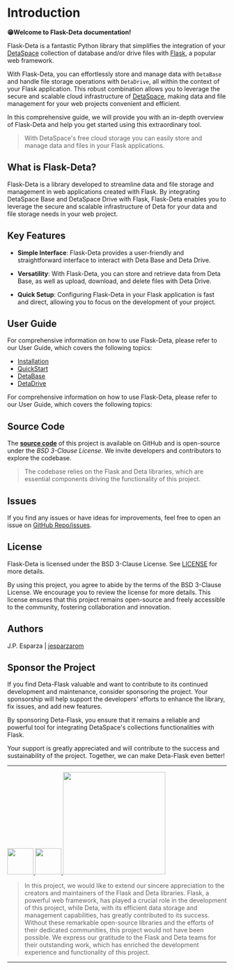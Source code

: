 # Introduction

**😁Welcome to Flask-Deta documentation!**

Flask-Deta is a fantastic Python library that simplifies the integration of your [DetaSpace](https://deta.space/) collection of database and/or drive files with [Flask](https://flask.palletsprojects.com/en/2.3.x/), a popular web framework. 

With Flask-Deta, you can effortlessly store and manage data with `DetaBase` and handle file storage operations with `DetaDrive`, all within the context of your Flask application. This robust combination allows you to leverage the secure and scalable cloud infrastructure of [DetaSpace](https://deta.space/), making data and file management for your web projects convenient and efficient. 

In this comprehensive guide, we will provide you with an in-depth overview of Flask-Deta and help you get started using this extraordinary tool.

> With DetaSpace's free cloud storage you can easily store and manage data and files in your Flask applications.


## What is Flask-Deta?
Flask-Deta is a library developed to streamline data and file storage and management in web applications created with Flask. By integrating DetaSpace Base and DetaSpace Drive with Flask, Flask-Deta enables you to leverage the secure and scalable infrastructure of Deta for your data and file storage needs in your web project.

## Key Features
- **Simple Interface**: Flask-Deta provides a user-friendly and straightforward interface to interact with Deta Base and Deta Drive.

- **Versatility**: With Flask-Deta, you can store and retrieve data from Deta Base, as well as upload, download, and delete files with Deta Drive.

- **Quick Setup**: Configuring Flask-Deta in your Flask application is fast and direct, allowing you to focus on the development of your project.

## User Guide
For comprehensive information on how to use Flask-Deta, please refer to our User Guide, which covers the following topics: 

- [Installation](/Install/flaskdeta/)
- [QuickStart](/QuickStart/start/)
- [DetaBase](/DetaBase/Base/)
- [DetaDrive](/DetaBase/Base/)

For comprehensive information on how to use Flask-Deta, please refer to our User Guide, which covers the following topics:

## Source Code

The **[source code](https://github.com/Jesparzarom/Flask-Deta)** of this project is available on GitHub and is open-source under the _BSD 3-Clause License_. We invite developers and contributors to explore the codebase. 

> The codebase relies on the Flask and Deta libraries, which are essential components driving the functionality of this project.

## Issues

If you find any issues or have ideas for improvements, feel free to open an issue on [GitHub Repo/issues](https://github.com/Jesparzarom/Flask-Deta/issues/new).

## License

Flask-Deta is licensed under the BSD 3-Clause License. See [LICENSE](/LICENSE/) for more details.

By using this project, you agree to abide by the terms of the BSD 3-Clause License. We encourage you to review the license for more details. This license ensures that this project remains open-source and freely accessible to the community, fostering collaboration and innovation.

## Authors

J.P. Esparza | [jesparzarom](https://github.com/Jesparzarom)


## Sponsor the Project
If you find Deta-Flask valuable and want to contribute to its continued development and maintenance, consider sponsoring the project. Your sponsorship will help support the developers' efforts to enhance the library, fix issues, and add new features.

By sponsoring Deta-Flask, you ensure that it remains a reliable and powerful tool for integrating DetaSpace's collections functionalities with Flask.

Your support is greatly appreciated and will contribute to the success and sustainability of the project. Together, we can make Deta-Flask even better!

---
<a href="https://www.python.org/" target="_blank">
    <img src="https://cdn.jsdelivr.net/gh/devicons/devicon/icons/python/python-original-wordmark.svg" width=60/>
</a>
<a href="https://flask.palletsprojects.com/en/2.3.x/" target="_blank">
    <img src="https://cdn.jsdelivr.net/gh/devicons/devicon/icons/flask/flask-original.svg" width=60/>
</a>
<a href="https://deta.space/" target="_blank">
    <img src="https://deta.space/landing-page/assets/logo.20539aa2.svg" width=235/>
</a>


> In this project, we would like to extend our sincere appreciation to the creators and maintainers of the Flask and Deta libraries. Flask, a powerful web framework, has played a crucial role in the development of this project, while Deta, with its efficient data storage and management capabilities, has greatly contributed to its success. Without these remarkable open-source libraries and the efforts of their dedicated communities, this project would not have been possible. We express our gratitude to the Flask and Deta teams for their outstanding work, which has enriched the development experience and functionality of this project.

---